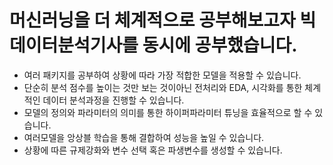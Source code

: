 # 머신러닝을 더 체계적으로 공부해보고자 빅데이터분석기사를 동시에 공부했습니다.

- 여러 패키지를 공부하여 상황에 따라 가장 적합한 모델을 적용할 수 있습니다.
- 단순히 분석 점수를 높이는 것만 보는 것이아닌 전처리와 EDA, 시각화를 통한 체계적인 데이터 분석과정을 진행할 수 있습니다.
- 모델의 정의와 파라미터의 의미를 통한 하이퍼파라미터 튜닝을 효율적으로 할 수 있습니다.
- 여러모델을 앙상블 학습을 통해 결합하여 성능을 높일 수 있습니다.
- 상황에 따른 규제강화와 변수 선택 혹은 파생변수를 생성할 수 있습니다.